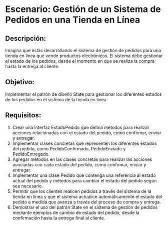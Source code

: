 # Escenario: Gestión de un Sistema de Pedidos en una Tienda en Línea

## Descripción:

Imagina que estás desarrollando el sistema de gestión de pedidos para una tienda en línea que vende 
productos electrónicos. El sistema debe gestionar el estado de los pedidos, desde el momento en que 
se realiza la compra hasta la entrega al cliente.

## Objetivo:

Implementar el patrón de diseño State para gestionar los diferentes estados de los pedidos en el sistema 
de la tienda en línea.

## Requisitos:

1. Crear una interfaz EstadoPedido que defina métodos para realizar acciones relacionadas con el estado del 
pedido, como confirmar, enviar y entregar.
2. Implementar clases concretas que representen los diferentes estados del pedido, como PedidoConfirmado, 
PedidoEnviado y PedidoEntregado.
3. Agregar métodos en las clases concretas para realizar las acciones asociadas con cada estado del pedido, 
como confirmar, enviar y entregar.
4. Implementar una clase Pedido que contenga una referencia al estado actual del pedido y métodos para cambiar 
el estado del pedido según sea necesario.
5. Permitir que los clientes realicen pedidos a través del sistema de la tienda en línea y que el sistema 
actualice automáticamente el estado del pedido a medida que avanza a través del proceso de compra y entrega.
6. Demostrar el uso del patrón State en el sistema de gestión de pedidos mediante ejemplos de cambio de 
estado del pedido, desde la confirmación hasta la entrega final al cliente.